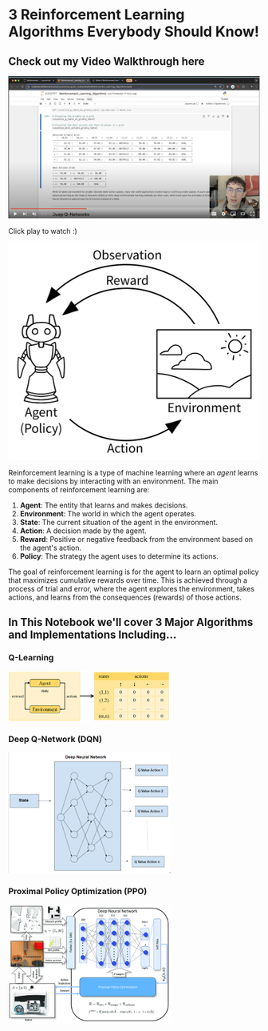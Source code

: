 # 3 Reinforcement Learning Algorithms Everybody Should Know!

## Check out my Video Walkthrough here

[![vid_screenshot.png](./media/vid_screenshot.png)](https://youtu.be/qTY4Rr-x5q0)

Click play to watch :)

<img src="./media/rlearning_2.png" width=600>

Reinforcement learning is a type of machine learning where an *agent* learns to make decisions by interacting with an environment. The main components of reinforcement learning are:

1. **Agent**: The entity that learns and makes decisions.
2. **Environment**: The world in which the agent operates.
3. **State**: The current situation of the agent in the environment.
4. **Action**: A decision made by the agent.
5. **Reward**: Positive or negative feedback from the environment based on the agent's action.
6. **Policy**: The strategy the agent uses to determine its actions.

The goal of reinforcement learning is for the agent to learn an optimal policy that maximizes cumulative rewards over time. This is achieved through a process of trial and error, where the agent explores the environment, takes actions, and learns from the consequences (rewards) of those actions.

## In This Notebook we'll cover 3 Major Algorithms and Implementations Including...

### Q-Learning

<img src="./media/qtable.png" width=325>

### Deep Q-Network (DQN)

<img src="./media/DQN.png" width=325>

### Proximal Policy Optimization (PPO)

<img src="./media/PPO.png" width=325>
